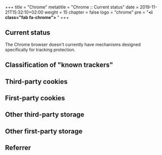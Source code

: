 +++
title = "Chrome"
metatitle = "Chrome :: Current status"
date = 2019-11-21T15:32:10+02:00
weight = 15
chapter = false
logo = "chrome"
pre = "<b><i class=\"fab fa-chrome\"></i> </b>"
+++
## Current status

The Chrome browser doesn't currently have mechanisms designed specifically for tracking protection.

## Classification of "known trackers"

## Third-party cookies

## First-party cookies

## Other third-party storage

## Other first-party storage

## Referrer